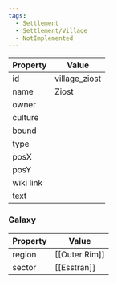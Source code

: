 ```yaml
---
tags:
  - Settlement
  - Settlement/Village
  - NotImplemented
---
```


| Property  | Value         |
| --------- | ------------- |
| id        | village_ziost |
| name      | Ziost         |
| owner     |               |
| culture   |               |
| bound     |               |
| type      |               |
| posX      |               |
| posY      |               |
| wiki link |               |
| text      |               |

### Galaxy
| Property | Value         |
| -------- | ------------- |
| region   | [[Outer Rim]] |
| sector   | [[Esstran]]   |
